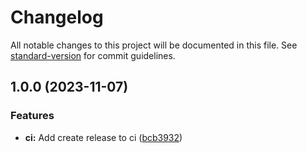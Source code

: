 # Changelog

All notable changes to this project will be documented in this file. See [standard-version](https://github.com/conventional-changelog/standard-version) for commit guidelines.

## 1.0.0 (2023-11-07)


### Features

* **ci:** Add create release to ci ([bcb3932](https://github.com/Adrianmjim/nestjs-api-example/commit/bcb3932e699732b2c8be68cd9e33ad7bc149374a))

